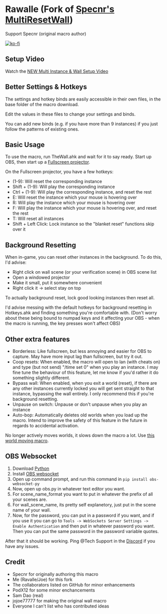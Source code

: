 # Rawalle (Fork of [Specnr's MultiResetWall](https://github.com/Specnr/MultiResetWall))
Support Specnr (original macro author)

[![ko-fi](https://ko-fi.com/img/githubbutton_sm.svg)](https://ko-fi.com/specnr)

## Setup Video

Watch the [NEW Multi Instance & Wall Setup Video](https://youtu.be/0xAHMW93MQw)

## Better Settings & Hotkeys

The settings and hotkey binds are easily accessible in their own files, in the base folder of the macro download.

Edit the values in these files to change your settings and binds.

You can add new binds (e.g. if you have more than 9 instances) if you just follow the patterns of existing ones.

## Basic Usage

To use the macro, run TheWall.ahk and wait for it to say ready. Start up OBS, then start up a [Fullscreen projector](https://youtu.be/9YqZ6Ogv3rk).

On the Fullscreen projector, you have a few hotkeys: 
- (1-9): Will reset the corresponding instance
- Shift + (1-9): Will play the corresponding instance
- Ctrl + (1-9): Will play the corresponding instance, and reset the rest
- E: Will reset the instance which your mouse is hovering over
- R: Will play the instance which your mouse is hovering over
- F: Will play the instance which your mouse is hovering over, and reset the rest
- T: Will reset all instances
- Shift + Left Click: Lock instance so the "blanket reset" functions skip over it

## Background Resetting

When in-game, you can reset other instances in the background. To do this, I'd advise:

- Right click on wall scene (or your verification scene) in OBS scene list
- Open a windowed projector
- Make it small, put it somewhere convenient
- Right click it -> select stay on top

To actually background reset, lock good looking instances then reset all.

I'd advise messing with the default hotkeys for background resetting in Hotkeys.ahk and finding something you're comfortable with.
(Don't worry about these being bound to numpad keys and it affecting your OBS - when the macro is running, the key presses won't affect OBS)

## Other extra features

- Borderless: Like fullscreen, but less annoying and easier for OBS to capture. May have more input lag than fullscreen, but try it out.
- Coop resets: When enabled, the macro will open to lan (with cheats on) and type (but not send) "/time set 0" when you play an instance. I may fine tune the behaviour of this feature, let me know if you'd rather it do something slightly different.
- Bypass wall: When enabled, when you exit a world (reset), if there are any other instances currently locked you will get sent straight to that instance, bypassing the wall entirely. I only recommend this if you're background resetting.
- Unpause on switch: Unpause or don't unpause when you play an instance
- Auto-bop: Automatically deletes old worlds when you load up the macro. Intend to improve the safety of this feature in the future in regards to accidental activation.

No longer actively moves worlds, it slows down the macro a lot. Use [this world moving macro](https://gist.github.com/Specnr/f7a5450d932a1277fdcd6c141ad7bf6a).

## OBS Websocket

1) Download [Python](https://www.python.org/downloads/)
2) Install [OBS websocket](https://obsproject.com/forum/resources/obs-websocket-remote-control-obs-studio-from-websockets.466/)
3) Open up command prompt, and run this command in `pip install obs-websocket-py`
4) Now, open up obs.py in whatever text editor you want. 
5) For scene_name_format you want to put in whatever the prefix of all your scenes are. 
6) For wall_scene_name, its pretty self explanetory, just put in the scene name of your wall.
7) Now, for the password, you can put in a password if you want, and if you use it you can go to `Tools -> WebSockets Server Settings -> Enable Authentication` and then put in whatever password you want. Then you can put the same password in the password variable quotes.

After that it should be working. Ping @Tech Support in the [Discord](https://discord.gg/tXxwrYw) if you have any issues.

## Credit

- Specnr for originally authoring this macro
- Me (Ravalle/Joe) for this fork
- The collaborators listed on GitHub for minor enhancements
- PodX12 for some minor enchancements
- Sam Dao (real)
- jojoe77777 for making the original wall macro
- Everyone I can't list who has contributed ideas
